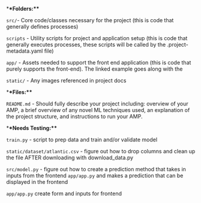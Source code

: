 \***\*Folders:\*\***

`src/`- Core code/classes necessary for the project (this is code that generally defines processes)

`scripts` - Utility scripts for project and application setup (this is code that generally executes processes, these scripts will be called by the .project-metadata.yaml file)

`app/` - Assets needed to support the front end application (this is code that purely supports the front-end). The linked example goes along with the

`static/` - Any images referenced in project docs

\***\*Files:\*\***

`README.md` - Should fully describe your project including: overview of your AMP, a brief overview of any novel ML techniques used, an explanation of the project structure, and instructions to run your AMP.

\***\*Needs Testing:\*\***

`train.py` - script to prep data and train and/or validate model

`static/dataset/atlantic.csv` - figure out how to drop columns and clean up the file AFTER downloading with download_data.py

`src/model.py` - figure out how to create a prediction method that takes in inputs from the frontend `app/app.py` and makes a prediction that can be displayed in the frontend

`app/app.py` create form and inputs for frontend
